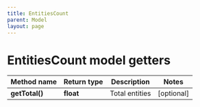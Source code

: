```yaml
---
title: EntitiesCount
parent: Model
layout: page
---
```


# EntitiesCount model getters

Method name | Return type | Description | Notes
------------ | ------------- | ------------- | -------------
**getTotal()** | **float** | Total entities | [optional]

